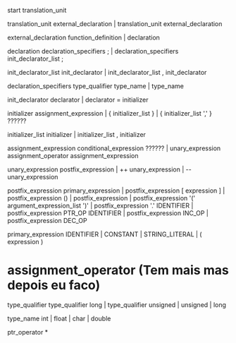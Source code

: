 start translation_unit

translation_unit
   external_declaration
   | translation_unit external_declaration

external_declaration
   function_definition
   | declaration

declaration
   declaration_specifiers ;
   | declaration_specifiers init_declarator_list ;

init_declarator_list
   init_declarator
   | init_declarator_list , init_declarator

declaration_specifiers
   type_qualifier type_name
   | type_name

init_declarator
   declarator
   | declarator = initializer

initializer
   assignment_expression
   | { initializer_list }
   | { initializer_list ',' } ??????

initializer_list
   initializer
   | initializer_list , initializer

assignment_expression
   conditional_expression ??????
   | unary_expression assignment_operator assignment_expression

unary_expression
   postfix_expression 
   | ++ unary_expression
   | -- unary_expression

postfix_expression
   primary_expression
   | postfix_expression [ expression ]
   | postfix_expression ()
   | postfix_expression
   | postfix_expression '(' argument_expression_list ')'
   | postfix_expression '.' IDENTIFIER
   | postfix_expression PTR_OP IDENTIFIER
   | postfix_expression INC_OP
   | postfix_expression DEC_OP

primary_expression
   IDENTIFIER
   | CONSTANT
   | STRING_LITERAL
   | ( expression )

assignment_operator (Tem mais mas depois eu faco)
   =

type_qualifier
   type_qualifier long
   | type_qualifier unsigned
   | unsigned
   | long

type_name
   int
   | float
   | char
   | double

ptr_operator
   * 